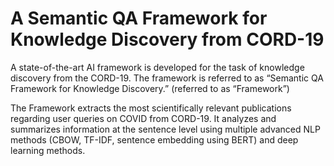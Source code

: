 # A Semantic QA Framework for Knowledge Discovery from CORD-19

A state-of-the-art AI framework is developed for the task of knowledge discovery from the
CORD-19. The framework is referred to as “Semantic QA Framework for Knowledge
Discovery.” (referred to as “Framework”)  

The Framework extracts the most scientifically relevant publications regarding user queries
on COVID from CORD-19. It analyzes and summarizes information at the sentence level
using multiple advanced NLP methods (CBOW, TF-IDF, sentence embedding using BERT)
and deep learning methods. 
